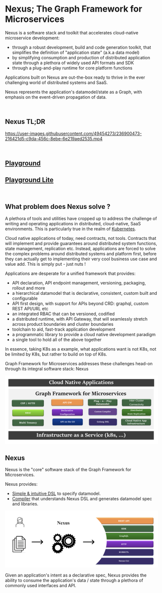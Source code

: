 # Nexus; The Graph Framework for Microservices

Nexus is a software stack and toolkit that accelerates cloud-native microservice development:

* through a robust development, build and code generation toolkit, that simplifies the definition of "application state" (a.k.a data model)
* by simplifying consumption and production of distributed application state through a plethora of widely used API formats and SDK
* through a plug-and-play runtime for core platform functions

Applications built on Nexus are out-the-box ready to thrive in the ever challenging world of distributed systems and SaaS.

Nexus represents the application's datamodel/state as a Graph, with emphasis on the event-driven propagation of data.

<br>

## Nexus TL;DR

https://user-images.githubusercontent.com/49454273/236900473-216421d5-c9da-456c-8ebe-6e219aed2535.mp4

<br>

## [Playground](docs/getting_started/Playground.md)
## [Playground Lite](docs/getting_started/Playground-Lite.md)

<br>

## What problem does Nexus solve ?

A plethora of tools and utilities have cropped up to address the challenge of writing and operating applications in distributed, cloud-native, SaaS environments.
This is particularly true in the realm of [Kubernetes](https://collabnix.github.io/kubetools/).

Cloud native applications of today, need contracts, not tools. Contracts that will implement and provide guarantees around distributed system functions, state management, replication etc. Instead, applications are forced to solve the complex problems around distributed systems and platform first, before they can actually get to implementing their very cool business use case and value add. This is simply put - just nuts !

Applications are desperate for a unified framework that provides:

* API declaration, API endpoint management, versioning, packaging, rollout and more
* a hierarchical datamodel that is declarative, consistent, custom built and configurable
* API first design, with support for APIs beyond CRD: graphql, custom REST API/URL etc
* an integrated RBAC that can be versioned, codified
* a distributed runtime, with API Gateway, that will seamlessly stretch across product boundaries and cluster boundaries
* toolchain to aid, fast-track application development
* a programmatic library to provide a cloud native development paradigm
* a single tool to hold all of the above together

In essence, taking K8s as a example, what applications want is not K8s, not be limited by K8s, but rather to build on top of K8s.

Graph Framework for Microservices addresses these challenges head-on through its integral software stack: Nexus

![GraphFrameworkForMicroservices](docs/images/GraphFrameworkForMicroservices.png)
## Nexus

Nexus is the "core" software stack of the Graph Framework for Microservices.

Nexus provides:

* [Simple & intuitive DSL](compiler/DSL.md) to specify datamodel.
* [Compiler](compiler/README.md) that understands Nexus DSL and generates datamodel spec and libraries.

![Nexus](docs/images/Nexus.png)

Given an application's intent as a declarative spec, Nexus provides the ability to consume the application's data / state through a plethora of commonly used interfaces and API.
